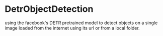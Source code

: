 # DetrObjectDetection
using the facebook's DETR pretrained model to detect objects on a single image loaded from the internet using its url or from a local folder. 
